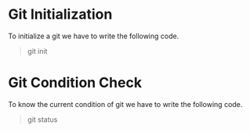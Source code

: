 # Git Initialization
To initialize a git we have to write the following code.

> git init 

# Git Condition Check
To know the current condition of git we have to write the following code.
> git status




